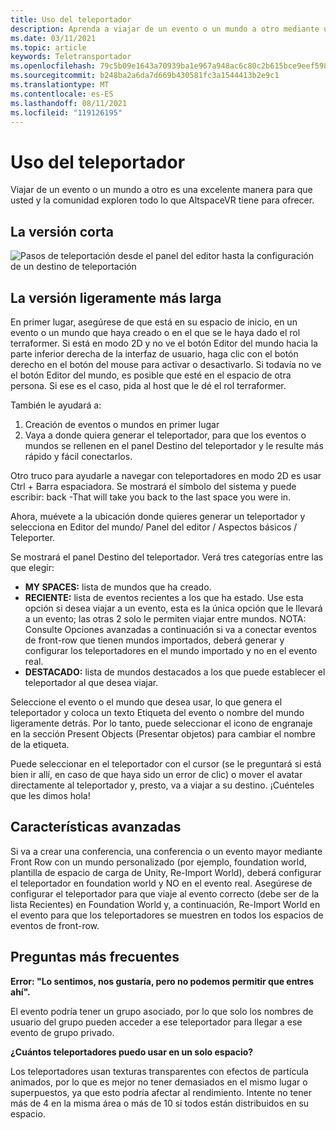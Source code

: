 ```yaml
---
title: Uso del teleportador
description: Aprenda a viajar de un evento o un mundo a otro mediante un teleportador en AltspaceVR.
ms.date: 03/11/2021
ms.topic: article
keywords: Teletransportador
ms.openlocfilehash: 79c5b09e1643a70939ba1e967a948ac6c80c2b615bce9eef598d0e07b7722ea3
ms.sourcegitcommit: b248ba2a6da7d669b430581fc3a1544413b2e9c1
ms.translationtype: MT
ms.contentlocale: es-ES
ms.lasthandoff: 08/11/2021
ms.locfileid: "119126195"
---
```

# <a name="using-the-teleporter"></a>Uso del teleportador

Viajar de un evento o un mundo a otro es una excelente manera para que usted y la comunidad exploren todo lo que AltspaceVR tiene para ofrecer.

## <a name="the-short-version"></a>La versión corta

![Pasos de teleportación desde el panel del editor hasta la configuración de un destino de teleportación](images/teleporter.png)

## <a name="the-slightly-longer-version"></a>La versión ligeramente más larga

En primer lugar, asegúrese de que está en su espacio de inicio, en un evento o un mundo que haya creado o en el que se le haya dado el rol terraformer. Si está en modo 2D y no ve el botón Editor del mundo hacia la parte inferior derecha de la interfaz de usuario, haga clic con el botón derecho en el botón del mouse para activar o desactivarlo. Si todavía no ve el botón Editor del mundo, es posible que esté en el espacio de otra persona. Si ese es el caso, pida al host que le dé el rol terraformer.

También le ayudará a: 
1. Creación de eventos o mundos en primer lugar
2. Vaya a donde quiera generar el teleportador, para que los eventos o mundos se rellenen en el panel Destino del teleportador y le resulte más rápido y fácil conectarlos.

Otro truco para ayudarle a navegar con teleportadores en modo 2D es usar Ctrl + Barra espaciadora. Se mostrará el símbolo del sistema y puede escribir: back -That will take you back to the last space you were in. 

Ahora, muévete a la ubicación donde quieres generar un teleportador y selecciona en Editor del mundo/ Panel del editor / Aspectos básicos / Teleporter.

Se mostrará el panel Destino del teleportador. Verá tres categorías entre las que elegir:

* **MY SPACES:** lista de mundos que ha creado.
* **RECIENTE:** lista de eventos recientes a los que ha estado. Use esta opción si desea viajar a un evento, esta es la única opción que le llevará a un evento; las otras 2 solo le permiten viajar entre mundos. NOTA: Consulte Opciones avanzadas a continuación si va a conectar eventos de front-row que tienen mundos importados, deberá generar y configurar los teleportadores en el mundo importado y no en el evento real.
* **DESTACADO:** lista de mundos destacados a los que puede establecer el teleportador al que desea viajar.

Seleccione el evento o el mundo que desea usar, lo que genera el teleportador y coloca un texto Etiqueta del evento o nombre del mundo ligeramente detrás. Por lo tanto, puede seleccionar el icono de engranaje en la sección Present Objects (Presentar objetos) para cambiar el nombre de la etiqueta.

Puede seleccionar en el teleportador con el cursor (se le preguntará si está bien ir allí, en caso de que haya sido un error de clic) o mover el avatar directamente al teleportador y, presto, va a viajar a su destino. ¡Cuénteles que les dimos hola!

## <a name="advanced-features"></a>Características avanzadas

Si va a crear una conferencia, una conferencia o un evento mayor mediante Front Row con un mundo personalizado (por ejemplo, foundation world, plantilla de espacio de carga de Unity, Re-Import World), deberá configurar el teleportador en foundation world y NO en el evento real. Asegúrese de configurar el teleportador para que viaje al evento correcto (debe ser de la lista Recientes) en Foundation World y, a continuación, Re-Import World en el evento para que los teleportadores se muestren en todos los espacios de eventos de front-row.

## <a name="faqs"></a>Preguntas más frecuentes

**Error: "Lo sentimos, nos gustaría, pero no podemos permitir que entres ahí".**

El evento podría tener un grupo asociado, por lo que solo los nombres de usuario del grupo pueden acceder a ese teleportador para llegar a ese evento de grupo privado.

**¿Cuántos teleportadores puedo usar en un solo espacio?**

Los teleportadores usan texturas transparentes con efectos de partícula animados, por lo que es mejor no tener demasiados en el mismo lugar o superpuestos, ya que esto podría afectar al rendimiento. Intente no tener más de 4 en la misma área o más de 10 si todos están distribuidos en su espacio.